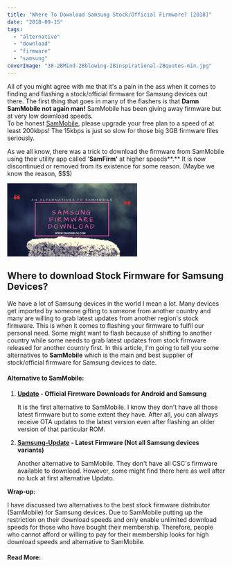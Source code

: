 ```yaml
---
title: "Where To Download Samsung Stock/Official Firmware? [2018]"
date: "2018-09-15"
tags: 
  - "alternative"
  - "download"
  - "firmware"
  - "samsung"
coverImage: "38-2BMind-2Bblowing-2Binspirational-2Bquotes-min.jpg"
---
```


All of you might agree with me that it's a pain in the ass when it comes to finding and flashing a stock/official firmware for Samsung devices out there. The first thing that goes in many of the flashers is that **Damn SamMobile not again man!** SamMobile has been giving away firmware but at very low download speeds.   
To be honest [SamMobile](https://www.sammobile.com/), please upgrade your free plan to a speed of at least 200kbps! The 15kbps is just so slow for those big 3GB firmware files seriously.   
  
As we all know, there was a trick to download the firmware from SamMobile using their utility app called '**SamFirm'** at higher speeds**.** It is now discontinued or removed from its existence for some reason. (Maybe we know the reason, $$$)  
  

[![SamMobile Samsung Firmware Download SamFirm - Emad's Blog](images/38-2BMind-2Bblowing-2Binspirational-2Bquotes-min-300x169.png)](https://sastaeinstein.com/wp-content/uploads/2018/09/38-2BMind-2Bblowing-2Binspirational-2Bquotes-min.png)

  
  

## Where to download Stock Firmware for Samsung Devices?

We have a lot of Samsung devices in the world I mean a lot. Many devices get imported by someone gifting to someone from another country and many are willing to grab latest updates from another region's stock firmware. This is when it comes to flashing your firmware to fulfil our personal need. Some might want to flash because of shifting to another country while some needs to grab latest updates from stock firmware released for another country first. In this article, I'm going to tell you some alternatives to **SamMobile** which is the main and best supplier of stock/official firmware for Samsung devices to date.

#### Alternative to SamMobile:

1. **[Updato](https://updato.com/firmware-archive-select-model) - Official Firmware Downloads for Android and Samsung**
    
    It is the first alternative to SamMobile. I know they don't have all those latest firmware but to some extent they have. After all, you can always receive OTA updates to the latest version even after flashing an older version of that particular ROM.
    
2. **[Samsung-Update](http://samsung-updates.com/latest-firmware/) - Latest Firmware (Not all Samsung devices variants)**
    
    Another alternative to SamMobile. They don't have all CSC's firmware available to download. However, some might find there here as well after no luck at first alternative Updato.
    

**Wrap-up:**

I have discussed two alternatives to the best stock firmware distributor (SamMobile) for Samsung devices. Due to SamMobile putting up the restriction on their download speeds and only enable unlimited download speeds for those who have bought their membership. Therefore, people who cannot afford or willing to pay for their membership looks for high download speeds and alternative to SamMobile.

#### Read More:
